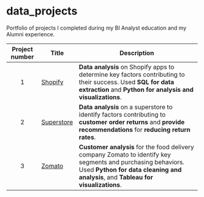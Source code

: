 # data_projects
Portfolio of projects I completed during my BI Analyst education and my Alumni experience.

| Project number | Title | Description |
| :-----------: | ----------- |----------- |
| 1 | [Shopify](link) | **Data analysis** on Shopify apps to determine key factors contributing to their success. Used **SQL for data extraction** and **Python for analysis and visualizations**.|
| 2 | [Superstore](link)| **Data analysis** on a superstore to identify factors contributing to **customer order returns** and **provide recommendations** for **reducing return rates**.
| 3 | [Zomato](link)| **Customer analysis** for the food delivery company Zomato to identify key segments and purchasing behaviors. Used **Python for data cleaning and analysis**, and **Tableau for visualizations**.
